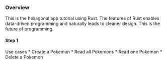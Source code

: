 ### Overview

This is the hexagonal app tutorial using Rust. The features of Rust enables data-driven programming and naturally leads to cleaner design.
This is the future of programming.

#### Step 1

Use cases
    * Create a Pokemon
    * Read all Pokemons
    * Read one Pokemon
    * Delete a Pokemon
